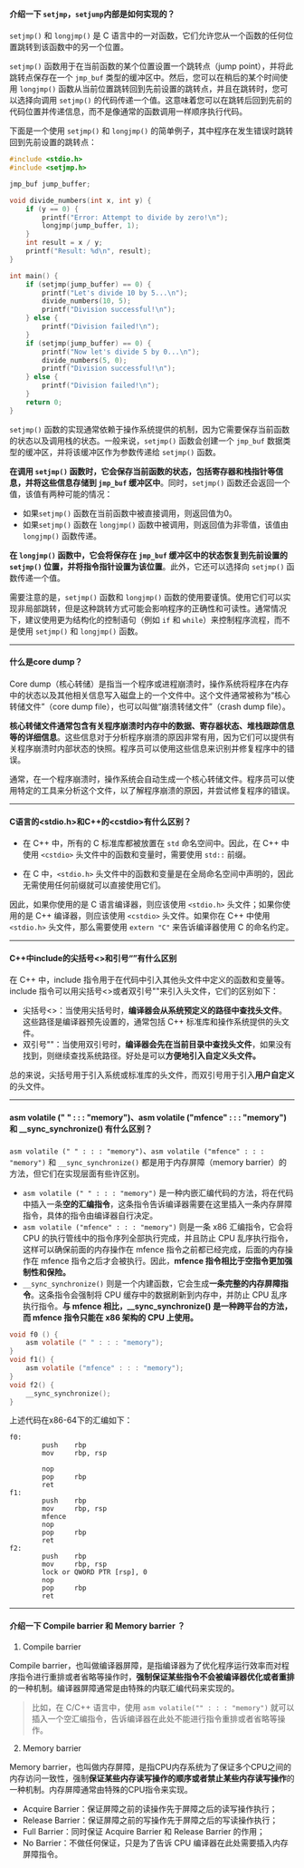 #### 介绍一下 `setjmp`，`setjump`内部是如何实现的？

`setjmp()` 和 `longjmp()` 是 C 语言中的一对函数，它们允许您从一个函数的任何位置跳转到该函数中的另一个位置。

`setjmp()` 函数用于在当前函数的某个位置设置一个跳转点（jump point），并将此跳转点保存在一个 `jmp_buf` 类型的缓冲区中。然后，您可以在稍后的某个时间使用 `longjmp()` 函数从当前位置跳转回到先前设置的跳转点，并且在跳转时，您可以选择向调用 `setjmp()` 的代码传递一个值。这意味着您可以在跳转后回到先前的代码位置并传递信息，而不是像通常的函数调用一样顺序执行代码。

下面是一个使用 `setjmp()` 和 `longjmp()` 的简单例子，其中程序在发生错误时跳转回到先前设置的跳转点：

```c++
#include <stdio.h>
#include <setjmp.h>

jmp_buf jump_buffer;

void divide_numbers(int x, int y) {
    if (y == 0) {
        printf("Error: Attempt to divide by zero!\n");
        longjmp(jump_buffer, 1);
    }
    int result = x / y;
    printf("Result: %d\n", result);
}

int main() {
    if (setjmp(jump_buffer) == 0) {
        printf("Let's divide 10 by 5...\n");
        divide_numbers(10, 5);
        printf("Division successful!\n");
    } else {
        printf("Division failed!\n");
    }
    if (setjmp(jump_buffer) == 0) {
        printf("Now let's divide 5 by 0...\n");
        divide_numbers(5, 0);
        printf("Division successful!\n");
    } else {
        printf("Division failed!\n");
    }
    return 0;
}

```

`setjmp()` 函数的实现通常依赖于操作系统提供的机制，因为它需要保存当前函数的状态以及调用栈的状态。一般来说，`setjmp()` 函数会创建一个 `jmp_buf` 数据类型的缓冲区，并将该缓冲区作为参数传递给 `setjmp()` 函数。

**在调用 `setjmp()` 函数时，它会保存当前函数的状态，包括寄存器和栈指针等信息，并将这些信息存储到 `jmp_buf` 缓冲区中**。同时，`setjmp()` 函数还会返回一个值，该值有两种可能的情况：

- 如果`setjmp()` 函数在当前函数中被直接调用，则返回值为0。
- 如果`setjmp()` 函数在 `longjmp()` 函数中被调用，则返回值为非零值，该值由 `longjmp()` 函数传递。

**在 `longjmp()` 函数中，它会将保存在 `jmp_buf` 缓冲区中的状态恢复到先前设置的 `setjmp()` 位置，并将指令指针设置为该位置**。此外，它还可以选择向 `setjmp()` 函数传递一个值。

需要注意的是，`setjmp()` 函数和 `longjmp()` 函数的使用要谨慎。使用它们可以实现非局部跳转，但是这种跳转方式可能会影响程序的正确性和可读性。通常情况下，建议使用更为结构化的控制语句（例如 `if` 和 `while`）来控制程序流程，而不是使用 `setjmp()` 和 `longjmp()` 函数。

---

#### 什么是core dump？

Core dump（核心转储）是指当一个程序或进程崩溃时，操作系统将程序在内存中的状态以及其他相关信息写入磁盘上的一个文件中。这个文件通常被称为“核心转储文件”（core dump file），也可以叫做“崩溃转储文件”（crash dump file）。

**核心转储文件通常包含有关程序崩溃时内存中的数据、寄存器状态、堆栈跟踪信息等的详细信息**。这些信息对于分析程序崩溃的原因非常有用，因为它们可以提供有关程序崩溃时内部状态的快照。程序员可以使用这些信息来识别并修复程序中的错误。

通常，在一个程序崩溃时，操作系统会自动生成一个核心转储文件。程序员可以使用特定的工具来分析这个文件，以了解程序崩溃的原因，并尝试修复程序的错误。

---

#### C语言的\<stdio.h\>和C++的\<cstdio\>有什么区别？

- 在 C++ 中，所有的 C 标准库都被放置在 `std` 命名空间中。因此，在 C++ 中使用 `<cstdio>` 头文件中的函数和变量时，需要使用 `std::` 前缀。

- 在 C 中，`<stdio.h>` 头文件中的函数和变量是在全局命名空间中声明的，因此无需使用任何前缀就可以直接使用它们。

因此，如果你使用的是 C 语言编译器，则应该使用 `<stdio.h>` 头文件；如果你使用的是 C++ 编译器，则应该使用 `<cstdio>` 头文件。如果你在 C++ 中使用 `<stdio.h>` 头文件，那么需要使用 `extern "C"` 来告诉编译器使用 C 的命名约定。

---

#### C++中include的尖括号\<\>和引号“”有什么区别

在 C++ 中，include 指令用于在代码中引入其他头文件中定义的函数和变量等。include 指令可以用尖括号<>或者双引号""来引入头文件，它们的区别如下：

- 尖括号<>：当使用尖括号时，**编译器会从系统预定义的路径中查找头文件**。这些路径是编译器预先设置的，通常包括 C++ 标准库和操作系统提供的头文件。
- 双引号""：当使用双引号时，**编译器会先在当前目录中查找头文件**，如果没有找到，则继续查找系统路径。好处是可以**方便地引入自定义头文件。**

总的来说，尖括号用于引入系统或标准库的头文件，而双引号用于引入**用户自定义**的头文件。

---

#### 	asm volatile (" " : : : "memory")、asm volatile ("mfence" : : : "memory") 和 __sync_synchronize() 有什么区别？

`asm volatile (" " : : : "memory")`、`asm volatile ("mfence" : : : "memory")` 和 `__sync_synchronize()` 都是用于内存屏障（memory barrier）的方法，但它们在实现层面有些许区别。

- `asm volatile (" " : : : "memory")` 是一种内嵌汇编代码的方法，将在代码中插入一条**空的汇编指令**，这条指令告诉编译器需要在这里插入一条内存屏障指令，具体的指令由编译器自行决定。
- `asm volatile ("mfence" : : : "memory")` 则是一条 x86 汇编指令，它会将 CPU 的执行管线中的指令序列全部执行完成，并且防止 CPU 乱序执行指令，这样可以确保前面的内存操作在 mfence 指令之前都已经完成，后面的内存操作在 mfence 指令之后才会被执行。因此，**mfence 指令相比于空指令更加强制性和保险。**
- `__sync_synchronize()` 则是一个内建函数，它会生成**一条完整的内存屏障指令**。这条指令会强制将 CPU 缓存中的数据刷新到内存中，并防止 CPU 乱序执行指令。**与 mfence 相比，__sync_synchronize() 是一种跨平台的方法，而 mfence 指令只能在 x86 架构的 CPU 上使用。**

```c
void f0 () {
    asm volatile (" " : : : "memory");
}
void f1() {
    asm volatile ("mfence" : : : "memory");
}
void f2() {
    __sync_synchronize();
}
```

上述代码在x86-64下的汇编如下：

```assembly
f0:
        push    rbp
        mov     rbp, rsp

        nop
        pop     rbp
        ret
f1:
        push    rbp
        mov     rbp, rsp
        mfence
        nop
        pop     rbp
        ret
f2:
        push    rbp
        mov     rbp, rsp
        lock or QWORD PTR [rsp], 0
        nop
        pop     rbp
        ret
```

----

#### 介绍一下 Compile barrier 和 Memory barrier ？

1. Compile barrier

Compile barrier，也叫做编译器屏障，是指编译器为了优化程序运行效率而对程序指令进行重排或者省略等操作时，**强制保证某些指令不会被编译器优化或者重排**的一种机制。编译器屏障通常是由特殊的内联汇编代码来实现的。

> 比如，在 C/C++ 语言中，使用 `asm volatile("" : : : "memory")` 就可以插入一个空汇编指令，告诉编译器在此处不能进行指令重排或者省略等操作。

2. Memory barrier

Memory barrier，也叫做内存屏障，是指CPU内存系统为了保证多个CPU之间的内存访问一致性，强制**保证某些内存读写操作的顺序或者禁止某些内存读写操作**的一种机制。内存屏障通常由特殊的CPU指令来实现。

- Acquire Barrier：保证屏障之前的读操作先于屏障之后的读写操作执行；
- Release Barrier：保证屏障之前的写操作先于屏障之后的写读操作执行；
- Full Barrier：同时保证 Acquire Barrier 和 Release Barrier 的作用；
- No Barrier：不做任何保证，只是为了告诉 CPU 编译器在此处需要插入内存屏障指令。